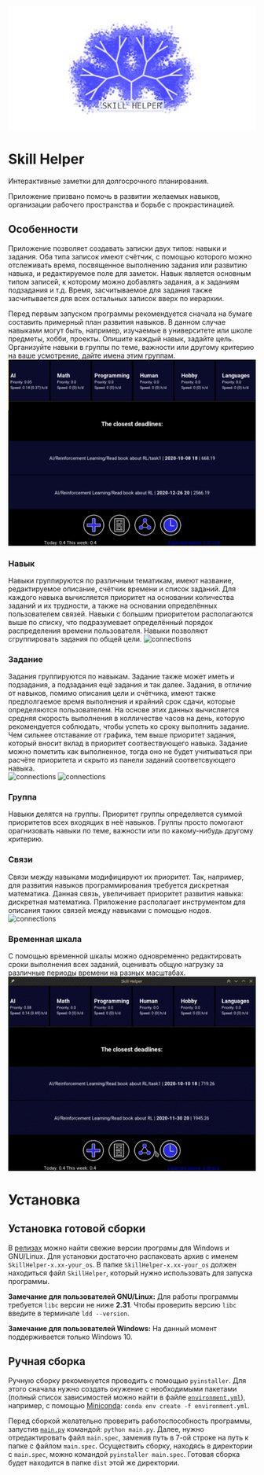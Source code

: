 ![skill_helper](logo_for_github.png)
# Skill Helper
Интерактивные заметки для долгосрочного планирования.

Приложение призвано помочь в развитии желаемых навыков, организации рабочего пространства и борьбе с прокрастинацией.

## Особенности
Приложение позволяет создавать записки двух типов: навыки и задания. Оба типа записок имеют счётчик, с помощью которого можно отслеживать время, посвященное выполнению задания или развитию навыка, и редактируемое поле для заметок. Навык является основным типом записей, к которому можно добавлять задания, а к заданиям подзадания и т.д. Время, засчитываемое для задания также засчитывается для всех остальных записок вверх по иерархии.

Перед первым запуском программы рекомендуется сначала на бумаге составить примерный план развития навыков. В данном случае навыками могут быть, например, изучаемые в университете или школе предметы, хобби, проекты. Опишите каждый навык, задайте цель. Организуйте навыки в группы по теме, важности или другому критерию на ваше усмотрение, дайте имена этим группам.
![connections](help/sk_demo_main.png)

### Навык
Навыки группируются по различным тематикам, имеют название, редактируемое описание, счётчик времени и список заданий. Для каждого навыка вычисляется приоритет на основании количества заданий и их трудности, а также на основании определённых пользователем связей. Навыки с большим приоритетом располагаются выше по списку, что подразумевает определённый порядок распределения времени пользователя. Навыки позволяют сгруппировать задания по общей цели.
![connections](help/sk_demo_create_skill.GIF)
### Задание
Задания группируются по навыкам. Задание также может иметь и подзадания, а подзадания ещё задания и так далее. Задания, в отличие от навыков, помимо описания цели и счётчика, имеют также предполгаемое время выполнения и крайний срок сдачи, которые определяются пользователем. На основе этих данных вычисляется средняя скорость выполнения в колличестве часов на день, которую рекомендуется соблюдать, чтобы успеть ко сроку выполнить задание. Чем сильнее отставание от графика, тем выше приоритет задания, который вносит вклад в приоритет соотвествующего навыка. Задание можно пометить как выполненное, тогда оно не будет учитываться при расчёте приоритета и скрыто из панели заданий соответсвующего навыка.   
![connections](help/sk_demo_create_task.GIF)
![connections](help/sk_demo_work_task.GIF)
### Группа
Навыки делятся на группы. Приоритет группы определяется суммой приоритетов всех входящих в неё навыков. Группы просто помогают орагнизовать навыки по теме, важности или по какому-нибудь другому критерию.

### Связи
Связи между навыками модифицируют их приоритет. Так, например, для развития навыков программирования требуется дискретная математика. Данная связь, увеличивает приоритет развития навыка: дискретная математика. Приложение располагает инструментом для описания таких связей между навыками с помощью нодов.
![connections](help/sk_demo_connections.GIF)
### Временная шкала
С помощью временной шкалы можно одновременно редактировать сроки выполнения всех заданий, оценивать общую нагрузку за различные периоды времени на разных масштабах.
![timeline](help/sk_demo_timeline.GIF)

# Установка
## Установка готовой сборки
В [релизах](https://github.com/ZhekaHauska/SkillHelper/releases) можно найти свежие версии програмы для Windows и GNU/Linux. Для установки достаточно распаковать архив с именем `SkillHelper-x.xx-your_os`. В папке `SkillHelper-x.xx-your_os` должен находиться
файл `SkillHelper`, который нужно использовать для запуска программы.

**Замечание для пользователей GNU/Linux:** Для работы программы требуется `libс` версии не ниже **2.31**. Чтобы проверить версию `libc` введите в терминале `ldd --version`.

**Замечание для пользователей Windows:** На данный момент поддерживается только Windows 10.

## Ручная сборка
Ручную сборку рекоменуется проводить с помощью `pyinstaller`. Для этого сначала нужно создать окужение с необходимыми пакетами (полный список зависимостей можно найти в файле [`environment.yml`](https://github.com/ZhekaHauska/SkillHelper/blob/connections/environment.yml)), например, с помощью [Miniconda](https://docs.conda.io/en/latest/miniconda.html): `conda env create -f environment.yml`.

Перед сборкой желательно проверить работоспособность программы, запустив [`main.py`](https://github.com/ZhekaHauska/SkillHelper/blob/connections/main.py) командой: `python main.py`. Далее, нужно отредактировать файл `main.spec`, заменив путь в 7-ой строке на путь к папке с файлом `main.spec`. Осуществить сборку, находясь в директории с `main.spec`, можно командой `pyinstaller main.spec`. Готовая сборка будет находится в папке `dist` этой же директории.
